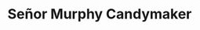 ---
title: "Señor Murphy Candymaker"
url: /santa-fe/senor-murphy-candymaker/
shop: confectionery
---
